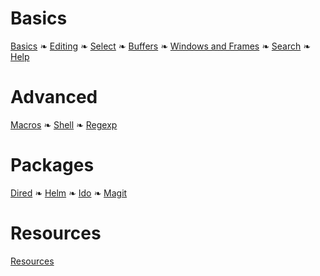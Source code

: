# Basics

[Basics](basics.md) 
❧ [Editing](editing.md) 
❧ [Select](select.md) 
❧ [Buffers](buffer.md) 
❧ [Windows and Frames](windows.md) 
❧ [Search](search.md) 
❧ [Help](help.md)

# Advanced

[Macros](macros.md) 
❧ [Shell](shell.md)
❧ [Regexp](regexp.md)

# Packages

[Dired](packages/dired.md) ❧ [Helm](packages/helm.md) ❧ [Ido](packages/ido.md) ❧ [Magit](packages/magit.md)

# Resources 

[Resources](resources.md)
